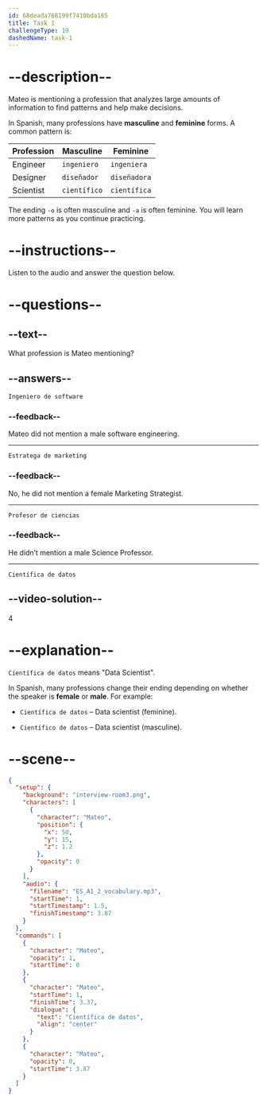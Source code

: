 ```yaml
---
id: 68deada768199f7410bda165
title: Task 1
challengeType: 19
dashedName: task-1
---
```


<!-- (Audio) Mateo: Científica de datos. -->

# --description--

Mateo is mentioning a profession that analyzes large amounts of information to find patterns and help make decisions.

In Spanish, many professions have **masculine** and **feminine** forms. A common pattern is:

| Profession | Masculine  | Feminine |
|-------------|---------------------|--------------------|
| Engineer    | `ingeniero`         | `ingeniera`        |
| Designer    | `diseñador`         | `diseñadora`       |
| Scientist   | `científico`        | `científica`       |


The ending `-o` is often masculine and `-a` is often feminine. You will learn more patterns as you continue practicing.

# --instructions--

Listen to the audio and answer the question below.

# --questions--

## --text--

What profession is Mateo mentioning?

## --answers--

`Ingeniero de software`

### --feedback--

Mateo did not mention a male software engineering.  

---

`Estratega de marketing`

### --feedback--

No, he did not mention a female Marketing Strategist.  

---

`Profesor de ciencias`

### --feedback--

He didn’t mention a male Science Professor.  

---

`Científica de datos`

## --video-solution--

4

# --explanation--

`Científica de datos` means "Data Scientist".  

In Spanish, many professions change their ending depending on whether the speaker is **female** or **male**. For example:

- `Científica de datos` – Data scientist (feminine).

- `Científico de datos` – Data scientist (masculine).

# --scene--

```json
{
  "setup": {
    "background": "interview-room3.png",
    "characters": [
      {
        "character": "Mateo",
        "position": {
          "x": 50,
          "y": 15,
          "z": 1.2
        },
        "opacity": 0
      }
    ],
    "audio": {
      "filename": "ES_A1_2_vocabulary.mp3",
      "startTime": 1,
      "startTimestamp": 1.5,
      "finishTimestamp": 3.87
    }
  },
  "commands": [
    {
      "character": "Mateo",
      "opacity": 1,
      "startTime": 0
    },
    {
      "character": "Mateo",
      "startTime": 1,
      "finishTime": 3.37,
      "dialogue": {
        "text": "Científica de datos",
        "align": "center"
      }
    },
    {
      "character": "Mateo",
      "opacity": 0,
      "startTime": 3.87
    }
  ]
}
```
